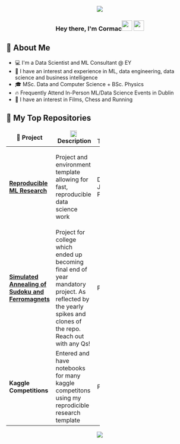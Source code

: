 <p align="center">
  <img src="https://media.giphy.com/media/8aUF3I4EttyPIXDIfz/giphy.gif" />
</p>

<h3 align="center">Hey there, I'm Cormac<img src="https://media.giphy.com/media/hvRJCLFzcasrR4ia7z/giphy.gif" width="28"> <img src="https://emojis.slackmojis.com/emojis/images/1531849430/4246/blob-sunglasses.gif?1531849430" width="28"/></h3>

## 📖 About Me

* 💻 I'm a Data Scientist and ML Consultant @ EY
* 📱 I have an interest and experience in ML, data engineering, data science and business intelligence
* 🎓 MSc. Data and Computer Science + BSc. Physics
* 🔥 Frequently Attend In-Person ML/Data Science Events in Dublin
* 🏃 I have an interest in Films, Chess and Running

## 📘 My Top Repositories

<table style="width: 50%">
	<colgroup>
		<col span="1" style="width: 20%;" />
		<col span="1" style="width: 60%;" />
		<col span="1" style="width: 20%;" />
	</colgroup>
	<thead align="center">
		<tr border:="">
			<td><b>📘 Project</b></td>
			<td><img alt="📝" class="emoji" draggable="false" role="img" src="https://s.w.org/images/core/emoji/13.0.1/svg/1f4dd.svg" style="outline: 0px; box-sizing: border-box; max-width: 100%; color: rgb(26, 26, 26); font-family: Arial, Helvetica, sans-serif; font-size: 18px; padding: 0px !important; margin: 0px 0.07em !important; border: none !important; height: 1em !important; display: inline !important; vertical-align: -0.1em !important; box-shadow: none !important; width: 1em !important; background-image: none !important; background-position: initial !important; background-size: initial !important; background-repeat: initial !important; background-attachment: initial !important; background-origin: initial !important; background-clip: initial !important;" /><b>&nbsp;Description</b></td>
			<td>⚙️ Technologies</td>
		</tr>
	</thead>
	<tbody>
		<tr>
			<td><a href="https://github.com/butlerc9/reproducible_research_repo"><b>Reproducible ML Research</b></a></td>
			<td><p>Project and environment template allowing for fast, reproducible data science work</p>
			</td>
			<td>Docker, JupyterLab, Python</td>
		</tr>
		<tr>
			<td><a href="https://github.com/butlerc9/ising-model-sudoku-simulation"><b>Simulated Annealing of Sudoku and Ferromagnets</b></a></td>
			<td>Project for college which ended up becoming final end of year mandatory project. As reflected by the yearly spikes and clones of the repo. Reach out with any Qs!</td>
			<td>Python</td>
		</tr>
		<tr>
			<td><b>Kaggle Competitions</b></td>
			<td>Entered and have notebooks for many kaggle competitons using my reprodicible research template</td>
			<td>Python</td>
		</tr>
	</tbody>
</table>

<p align="center">
  <img src="https://media.giphy.com/media/fPI2ymej8ZEBI332VN/giphy.gif" />
</p>
